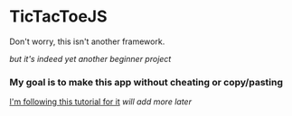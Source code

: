 # TicTacToeJS

Don't worry, this isn't another framework.

_but it's indeed yet another beginner project_

### My goal is to make this app without cheating or copy/pasting

[I'm following this tutorial for it](https://www.theodinproject.com/lessons/foundations-rock-paper-scissors)
_will add more later_
